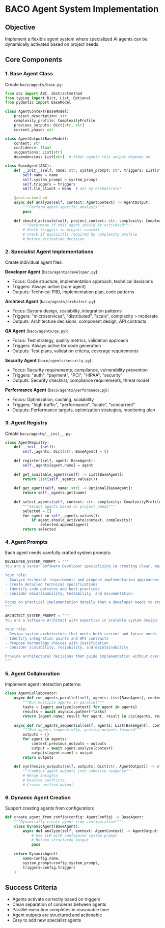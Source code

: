 # BACO Agent System Implementation

## Objective
Implement a flexible agent system where specialized AI agents can be dynamically activated based on project needs.

## Core Components

### 1. Base Agent Class
Create `baco/agents/base.py`:

```python
from abc import ABC, abstractmethod
from typing import Dict, List, Optional
from pydantic import BaseModel

class AgentContext(BaseModel):
    project_description: str
    complexity_profile: ComplexityProfile
    previous_outputs: Dict[str, str]
    current_phase: str

class AgentOutput(BaseModel):
    content: str
    confidence: float
    suggestions: List[str]
    dependencies: List[str]  # Other agents this output depends on

class BaseAgent(ABC):
    def __init__(self, name: str, system_prompt: str, triggers: List[str]):
        self.name = name
        self.system_prompt = system_prompt
        self.triggers = triggers
        self.llm_client = None  # Set by orchestrator
    
    @abstractmethod
    async def analyze(self, context: AgentContext) -> AgentOutput:
        """Perform agent-specific analysis"""
        pass
    
    def should_activate(self, project_context: str, complexity: ComplexityProfile) -> bool:
        """Determine if this agent should be activated"""
        # Check triggers in project context
        # Check if explicitly required by complexity profile
        # Return activation decision
```

### 2. Specialist Agent Implementations

Create individual agent files:

**Developer Agent** (`baco/agents/developer.py`):
- Focus: Code structure, implementation approach, technical decisions
- Triggers: Always active (core agent)
- Outputs: Technical PRD, implementation plan, code patterns

**Architect Agent** (`baco/agents/architect.py`):
- Focus: System design, scalability, integration patterns  
- Triggers: "microservices", "distributed", "scale", complexity > moderate
- Outputs: Architecture decisions, component design, API contracts

**QA Agent** (`baco/agents/qa.py`):
- Focus: Test strategy, quality metrics, validation approach
- Triggers: Always active for code generation
- Outputs: Test plans, validation criteria, coverage requirements

**Security Agent** (`baco/agents/security.py`):
- Focus: Security requirements, compliance, vulnerability prevention
- Triggers: "auth", "payment", "PCI", "HIPAA", "security"
- Outputs: Security checklist, compliance requirements, threat model

**Performance Agent** (`baco/agents/performance.py`):
- Focus: Optimization, caching, scalability
- Triggers: "high traffic", "performance", "scale", "concurrent"
- Outputs: Performance targets, optimization strategies, monitoring plan

### 3. Agent Registry
Create `baco/agents/__init__.py`:

```python
class AgentRegistry:
    def __init__(self):
        self._agents: Dict[str, BaseAgent] = {}
    
    def register(self, agent: BaseAgent):
        self._agents[agent.name] = agent
    
    def get_available_agents(self) -> List[BaseAgent]:
        return list(self._agents.values())
    
    def get_agent(self, name: str) -> Optional[BaseAgent]:
        return self._agents.get(name)
    
    def select_agents(self, context: str, complexity: ComplexityProfile) -> List[BaseAgent]:
        """Select agents based on project needs"""
        selected = []
        for agent in self._agents.values():
            if agent.should_activate(context, complexity):
                selected.append(agent)
        return selected
```

### 4. Agent Prompts

Each agent needs carefully crafted system prompts:

```python
DEVELOPER_SYSTEM_PROMPT = """
You are a Senior Software Developer specializing in creating clear, maintainable code.

Your role:
- Analyze technical requirements and propose implementation approaches
- Create detailed technical specifications
- Identify code patterns and best practices
- Consider maintainability, testability, and documentation

Focus on practical implementation details that a developer needs to start coding.
"""

ARCHITECT_SYSTEM_PROMPT = """
You are a Software Architect with expertise in scalable system design.

Your role:
- Design system architecture that meets both current and future needs
- Identify integration points and API contracts
- Propose technology choices with justification
- Consider scalability, reliability, and maintainability

Provide architectural decisions that guide implementation without over-engineering.
"""
```

### 5. Agent Collaboration

Implement agent interaction patterns:

```python
class AgentCollaborator:
    async def run_agents_parallel(self, agents: List[BaseAgent], context: AgentContext) -> Dict[str, AgentOutput]:
        """Run multiple agents in parallel"""
        tasks = [agent.analyze(context) for agent in agents]
        results = await asyncio.gather(*tasks)
        return {agent.name: result for agent, result in zip(agents, results)}
    
    async def run_agents_sequential(self, agents: List[BaseAgent], context: AgentContext) -> Dict[str, AgentOutput]:
        """Run agents sequentially, passing outputs forward"""
        outputs = {}
        for agent in agents:
            context.previous_outputs = outputs
            output = await agent.analyze(context)
            outputs[agent.name] = output
        return outputs
    
    def synthesize_outputs(self, outputs: Dict[str, AgentOutput]) -> str:
        """Combine agent outputs into cohesive response"""
        # Merge insights
        # Resolve conflicts
        # Create unified output
```

### 6. Dynamic Agent Creation

Support creating agents from configuration:

```python
def create_agent_from_config(config: AgentConfig) -> BaseAgent:
    """Dynamically create agent from configuration"""
    class DynamicAgent(BaseAgent):
        async def analyze(self, context: AgentContext) -> AgentOutput:
            # Use LLM with configured system prompt
            # Return structured output
            pass
    
    return DynamicAgent(
        name=config.name,
        system_prompt=config.system_prompt,
        triggers=config.triggers
    )
```

## Success Criteria
- Agents activate correctly based on triggers
- Clean separation of concerns between agents
- Parallel execution completes in reasonable time
- Agent outputs are structured and actionable
- Easy to add new specialist agents